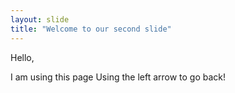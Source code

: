 ```yaml
---
layout: slide
title: "Welcome to our second slide" 
---
```

Hello, 

I am using this page 
Using the left arrow to go back! 

